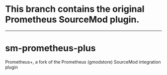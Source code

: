 # This branch contains the original Prometheus SourceMod plugin.

---

# sm-prometheus-plus
Prometheus+, a fork of the Prometheus (gmodstore) SourceMod integration plugin
